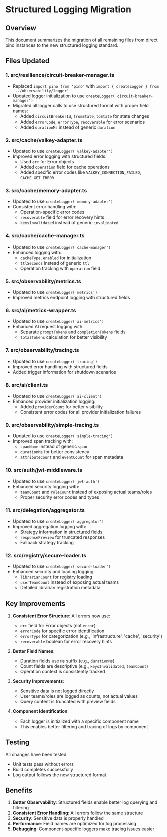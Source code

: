 # Structured Logging Migration

## Overview
This document summarizes the migration of all remaining files from direct pino instances to the new structured logging standard.

## Files Updated

### 1. **src/resilience/circuit-breaker-manager.ts**
- Replaced `import pino from 'pino'` with `import { createLogger } from '../observability/logger'`
- Updated logger initialization to use `createLogger('circuit-breaker-manager')`
- Migrated all logger calls to use structured format with proper field names:
  - Added `circuitBreakerId`, `fromState`, `toState` for state changes
  - Added `errorCode`, `errorType`, `recoverable` for error scenarios
  - Added `durationMs` instead of generic `duration`

### 2. **src/cache/valkey-adapter.ts**
- Updated to use `createLogger('valkey-adapter')`
- Improved error logging with structured fields:
  - Used `err` for Error objects
  - Added `operation` field for cache operations
  - Added specific error codes like `VALKEY_CONNECTION_FAILED`, `CACHE_GET_ERROR`

### 3. **src/cache/memory-adapter.ts**
- Updated to use `createLogger('memory-adapter')`
- Consistent error handling with:
  - Operation-specific error codes
  - `recoverable` field for error recovery hints
  - `keysInvalidated` instead of generic `invalidated`

### 4. **src/cache/cache-manager.ts**
- Updated to use `createLogger('cache-manager')`
- Enhanced logging with:
  - `cacheType`, `enabled` for initialization
  - `ttlSeconds` instead of generic `ttl`
  - Operation tracking with `operation` field

### 5. **src/observability/metrics.ts**
- Updated to use `createLogger('metrics')`
- Improved metrics endpoint logging with structured fields

### 6. **src/ai/metrics-wrapper.ts**
- Updated to use `createLogger('ai-metrics')`
- Enhanced AI request logging with:
  - Separate `promptTokens` and `completionTokens` fields
  - `totalTokens` calculation for better visibility

### 7. **src/observability/tracing.ts**
- Updated to use `createLogger('tracing')`
- Improved error handling with structured fields
- Added trigger information for shutdown scenarios

### 8. **src/ai/client.ts**
- Updated to use `createLogger('ai-client')`
- Enhanced provider initialization logging:
  - Added `providerCount` for better visibility
  - Consistent error codes for all provider initialization failures

### 9. **src/observability/simple-tracing.ts**
- Updated to use `createLogger('simple-tracing')`
- Improved span tracking with:
  - `spanName` instead of generic `span`
  - `durationMs` for better consistency
  - `attributeCount` and `eventCount` for span metadata

### 10. **src/auth/jwt-middleware.ts**
- Updated to use `createLogger('jwt-auth')`
- Enhanced security logging with:
  - `teamCount` and `roleCount` instead of exposing actual teams/roles
  - Proper security error codes and types

### 11. **src/delegation/aggregator.ts**
- Updated to use `createLogger('aggregator')`
- Improved aggregation logging with:
  - Strategy information in structured fields
  - `responsePreview` for truncated responses
  - Fallback strategy tracking

### 12. **src/registry/secure-loader.ts**
- Updated to use `createLogger('secure-loader')`
- Enhanced security and loading logging:
  - `librarianCount` for registry loading
  - `userTeamCount` instead of exposing actual teams
  - Detailed librarian registration metadata

## Key Improvements

1. **Consistent Error Structure**: All errors now use:
   - `err` field for Error objects (not `error`)
   - `errorCode` for specific error identification
   - `errorType` for categorization (e.g., 'infrastructure', 'cache', 'security')
   - `recoverable` boolean for error recovery hints

2. **Better Field Names**:
   - Duration fields use `Ms` suffix (e.g., `durationMs`)
   - Count fields are descriptive (e.g., `keysInvalidated`, `teamCount`)
   - Operation context is consistently tracked

3. **Security Improvements**:
   - Sensitive data is not logged directly
   - User teams/roles are logged as counts, not actual values
   - Query content is truncated with preview fields

4. **Component Identification**:
   - Each logger is initialized with a specific component name
   - This enables better filtering and tracing of logs by component

## Testing

All changes have been tested:
- Unit tests pass without errors
- Build completes successfully
- Log output follows the new structured format

## Benefits

1. **Better Observability**: Structured fields enable better log querying and filtering
2. **Consistent Error Handling**: All errors follow the same structure
3. **Security**: Sensitive data is properly handled
4. **Performance**: Field names are optimized for log processing
5. **Debugging**: Component-specific loggers make tracing issues easier
